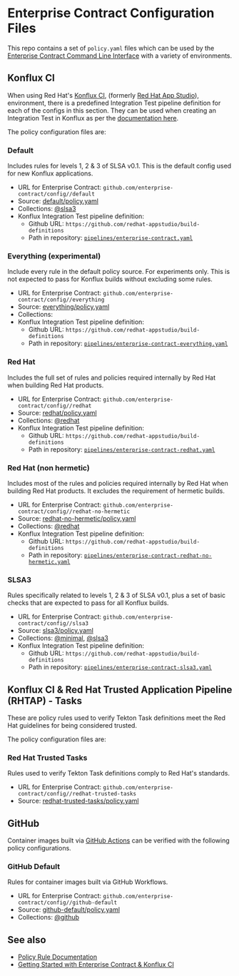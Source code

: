 # Enterprise Contract Configuration Files

This repo contains a set of `policy.yaml` files which can be used by the [Enterprise Contract
Command Line Interface](https://github.com/enterprise-contract/ec-cli) with a variety of
environments.

## Konflux CI

When using Red Hat's [Konflux CI](https://github.com/konflux-ci/), (formerly
[Red Hat App Studio](https://github.com/redhat-appstudio/)),
environment, there is a predefined Integration Test pipeline definition for each of the configs in
this section. They can be used when creating an Integration Test in Konflux as per the [documentation
here](https://redhat-appstudio.github.io/docs.appstudio.io/Documentation/main/how-to-guides/proc_managing-compliance-with-the-enterprise-contract/).

The policy configuration files are:

### Default

Includes rules for levels 1, 2 & 3 of SLSA v0.1. This is the default config used for new Konflux applications.

* URL for Enterprise Contract: `github.com/enterprise-contract/config//default`
* Source: [default/policy.yaml](https://github.com/enterprise-contract/config/blob/main/default/policy.yaml)
* Collections: [@slsa3](https://enterprisecontract.dev/docs/ec-policies/release_policy.html#slsa3)
* Konflux Integration Test pipeline definition:
  * Github URL: `https://github.com/redhat-appstudio/build-definitions`
  * Path in repository: [`pipelines/enterprise-contract.yaml`](https://github.com/redhat-appstudio/build-definitions/blob/main/pipelines/enterprise-contract.yaml)

### Everything (experimental)

Include every rule in the default policy source. For experiments only. This is not expected to pass for Konflux builds without excluding some rules.

* URL for Enterprise Contract: `github.com/enterprise-contract/config//everything`
* Source: [everything/policy.yaml](https://github.com/enterprise-contract/config/blob/main/everything/policy.yaml)
* Collections:
* Konflux Integration Test pipeline definition:
  * Github URL: `https://github.com/redhat-appstudio/build-definitions`
  * Path in repository: [`pipelines/enterprise-contract-everything.yaml`](https://github.com/redhat-appstudio/build-definitions/blob/main/pipelines/enterprise-contract-everything.yaml)

### Red Hat

Includes the full set of rules and policies required internally by Red Hat when building Red Hat products.

* URL for Enterprise Contract: `github.com/enterprise-contract/config//redhat`
* Source: [redhat/policy.yaml](https://github.com/enterprise-contract/config/blob/main/redhat/policy.yaml)
* Collections: [@redhat](https://enterprisecontract.dev/docs/ec-policies/release_policy.html#redhat)
* Konflux Integration Test pipeline definition:
  * Github URL: `https://github.com/redhat-appstudio/build-definitions`
  * Path in repository: [`pipelines/enterprise-contract-redhat.yaml`](https://github.com/redhat-appstudio/build-definitions/blob/main/pipelines/enterprise-contract-redhat.yaml)

### Red Hat (non hermetic)

Includes most of the rules and policies required internally by Red Hat when building Red Hat products. It excludes the requirement of hermetic builds.

* URL for Enterprise Contract: `github.com/enterprise-contract/config//redhat-no-hermetic`
* Source: [redhat-no-hermetic/policy.yaml](https://github.com/enterprise-contract/config/blob/main/redhat-no-hermetic/policy.yaml)
* Collections: [@redhat](https://enterprisecontract.dev/docs/ec-policies/release_policy.html#redhat)
* Konflux Integration Test pipeline definition:
  * Github URL: `https://github.com/redhat-appstudio/build-definitions`
  * Path in repository: [`pipelines/enterprise-contract-redhat-no-hermetic.yaml`](https://github.com/redhat-appstudio/build-definitions/blob/main/pipelines/enterprise-contract-redhat-no-hermetic.yaml)

### SLSA3

Rules specifically related to levels 1, 2 & 3 of SLSA v0.1, plus a set of basic checks that are expected to pass for all Konflux builds.

* URL for Enterprise Contract: `github.com/enterprise-contract/config//slsa3`
* Source: [slsa3/policy.yaml](https://github.com/enterprise-contract/config/blob/main/slsa3/policy.yaml)
* Collections: [@minimal](https://enterprisecontract.dev/docs/ec-policies/release_policy.html#minimal), [@slsa3](https://enterprisecontract.dev/docs/ec-policies/release_policy.html#slsa3)
* Konflux Integration Test pipeline definition:
  * Github URL: `https://github.com/redhat-appstudio/build-definitions`
  * Path in repository: [`pipelines/enterprise-contract-slsa3.yaml`](https://github.com/redhat-appstudio/build-definitions/blob/main/pipelines/enterprise-contract-slsa3.yaml)


## Konflux CI & Red Hat Trusted Application Pipeline (RHTAP) - Tasks

These are policy rules used to verify Tekton Task definitions meet the Red Hat guidelines for being
considered trusted.

The policy configuration files are:

### Red Hat Trusted Tasks

Rules used to verify Tekton Task definitions comply to Red Hat's standards.

* URL for Enterprise Contract: `github.com/enterprise-contract/config//redhat-trusted-tasks`
* Source: [redhat-trusted-tasks/policy.yaml](https://github.com/enterprise-contract/config/blob/main/redhat-trusted-tasks/policy.yaml)


## GitHub

Container images built via [GitHub Actions](https://docs.github.com/actions) can be verified with
the following policy configurations.

### GitHub Default

Rules for container images built via GitHub Workflows.

* URL for Enterprise Contract: `github.com/enterprise-contract/config//github-default`
* Source: [github-default/policy.yaml](https://github.com/enterprise-contract/config/blob/main/github-default/policy.yaml)
* Collections: [@github](https://enterprisecontract.dev/docs/ec-policies/release_policy.html#github)

## See also

* [Policy Rule Documentation](https://enterprisecontract.dev/docs/ec-policies/release_policy.html)
* [Getting Started with Enterprise Contract &amp; Konflux CI](https://enterprisecontract.dev/docs/user-guide/main/getting-started.html)
